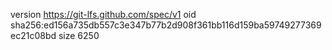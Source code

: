 version https://git-lfs.github.com/spec/v1
oid sha256:ed156a735db557c3e347b77b2d908f361bb116d159ba59749277369ec21c08bd
size 6250
